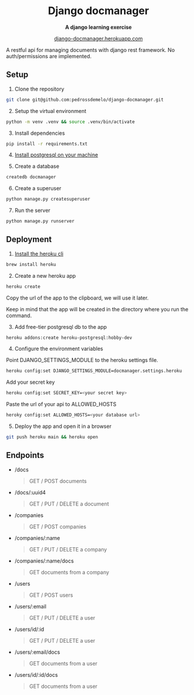 <div align="center">
  <h1>Django docmanager</h1>

  <p>
    <strong>A django learning exercise</strong>
  </p>

  <a href="https://django-docmanager.herokuapp.com">django-docmanager.herokuapp.com</a>
</div>

A restful api for managing documents with django rest framework. No auth/permissions are implemented.

## Setup

1. Clone the repository
  
  ```zsh
  git clone git@github.com:pedrossdemelo/django-docmanager.git
  ```

2. Setup the virtual environment
  
  ```zsh
  python -m venv .venv && source .venv/bin/activate
  ```

3. Install dependencies
  
  ```zsh
  pip install -r requirements.txt
  ```

4. [Install postgresql on your machine](https://www.postgresql.org/download)

5. Create a database
  
  ```zsh
  createdb docmanager
  ```

6. Create a superuser
    
  ```zsh
  python manage.py createsuperuser
  ```

7. Run the server
  
  ```zsh
  python manage.py runserver
  ```

## Deployment

1. [Install the heroku cli](https://devcenter.heroku.com/articles/heroku-cli)
  
  ```zsh
  brew install heroku
  ```

2. Create a new heroku app
  
  ```zsh
  heroku create
  ```

  Copy the url of the app to the clipboard, we will use it later.

  Keep in mind that the app will be created in the directory where you run the command.

3. Add free-tier postgresql db to the app
  
  ```zsh
  heroku addons:create heroku-postgresql:hobby-dev
  ```

4. Configure the environment variables
  
  Point DJANGO_SETTINGS_MODULE to the heroku settings file.
  
  ```zsh
  heroku config:set DJANGO_SETTINGS_MODULE=docmanager.settings.heroku
  ```
  
  Add your secret key
  ```zsh
  heroku config:set SECRET_KEY=<your secret key>
  ```
  
  Paste the url of your api to ALLOWED_HOSTS
  ```zsh
  heroky config:set ALLOWED_HOSTS=<your database url>
  ```

5. Deploy the app and open it in a browser
  
  ```zsh
  git push heroku main && heroku open
  ```

## Endpoints

  - /docs
    > GET / POST documents
  - /docs/:uuid4
    > GET / PUT / DELETE a document
  - /companies
    > GET / POST companies
  - /companies/:name
    > GET / PUT / DELETE a company
  - /companies/:name/docs
    > GET documents from a company
  - /users
    > GET / POST users
  - /users/:email
    > GET / PUT / DELETE a user
  - /users/id/:id
    > GET / PUT / DELETE a user
  - /users/:email/docs
    > GET documents from a user
  - /users/id/:id/docs
    > GET documents from a user

